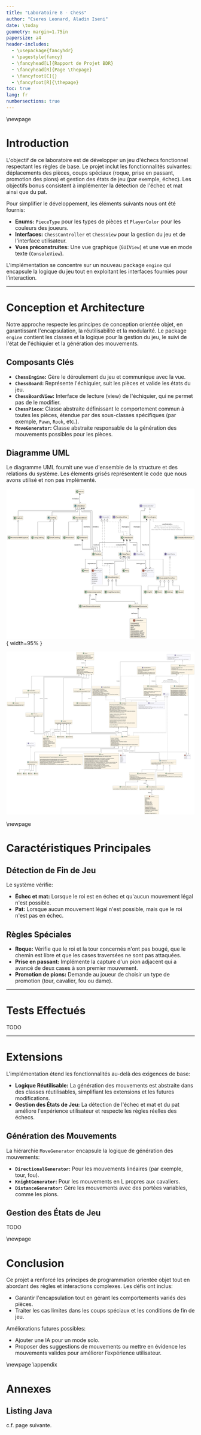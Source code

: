 ```yaml
---
title: "Laboratoire 8 - Chess"
author: "Cseres Leonard, Aladin Iseni"
date: \today
geometry: margin=1.75in
papersize: a4
header-includes:
  - \usepackage{fancyhdr}
  - \pagestyle{fancy}
  - \fancyhead[L]{Rapport de Projet BDR}
  - \fancyhead[R]{Page \thepage}
  - \fancyfoot[C]{}
  - \fancyfoot[R]{\thepage}
toc: true
lang: fr
numbersections: true
---
```


\newpage

# Introduction

L'objectif de ce laboratoire est de développer un jeu d'échecs fonctionnel
respectant les règles de base. Le projet inclut les fonctionnalités suivantes:
déplacements des pièces, coups spéciaux (roque, prise en passant, promotion des
pions) et gestion des états de jeu (par exemple, échec). Les objectifs bonus
consistent à implémenter la détection de l'échec et mat ainsi que du pat.

Pour simplifier le développement, les éléments suivants nous ont été fournis:

- **Enums:** `PieceType` pour les types de pièces et `PlayerColor` pour les
  couleurs des joueurs.
- **Interfaces:** `ChessController` et `ChessView` pour la gestion du jeu et de
  l'interface utilisateur.
- **Vues préconstruites:** Une vue graphique (`GUIView`) et une vue en mode
  texte (`ConsoleView`).

L'implémentation se concentre sur un nouveau package `engine` qui encapsule la
logique du jeu tout en exploitant les interfaces fournies pour l’interaction.

---

# Conception et Architecture

Notre approche respecte les principes de conception orientée objet, en
garantissant l'encapsulation, la réutilisabilité et la modularité. Le package
`engine` contient les classes et la logique pour la gestion du jeu, le suivi de
l'état de l'échiquier et la génération des mouvements.

## Composants Clés

- **`ChessEngine`:** Gère le déroulement du jeu et communique avec la vue.
- **`ChessBoard`:** Représente l'échiquier, suit les pièces et valide les états
  du jeu.
- **`ChessBoardView`:** Interface de lecture (view) de l'échiquier, qui ne
  permet pas de le modifier.
- **`ChessPiece`:** Classe abstraite définissant le comportement commun à toutes
  les pièces, étendue par des sous-classes spécifiques (par exemple, `Pawn`,
  `Rook`, etc.).
- **`MoveGenerator`:** Classe abstraite responsable de la génération des
  mouvements possibles pour les pièces.

## Diagramme UML

Le diagramme UML fournit une vue d'ensemble de la structure et des
relations du système. Les élements grisés représentent le code que nous avons
utilisé et non pas implémenté.

![Schéma UML (Vue simplifiée)](./assets/uml-simple.svg){ width=95% }

![Schéma UML (Vue détaillée)](./assets/uml.svg)

\newpage

# Caractéristiques Principales

## Détection de Fin de Jeu

Le système vérifie:

- **Échec et mat:** Lorsque le roi est en échec et qu'aucun mouvement légal
  n'est possible.
- **Pat:** Lorsque aucun mouvement légal n'est possible, mais que le roi n'est
  pas en échec.

## Règles Spéciales

- **Roque:** Vérifie que le roi et la tour concernés n'ont pas bougé, que le
  chemin est libre et que les cases traversées ne sont pas attaquées.
- **Prise en passant:** Implémente la capture d'un pion adjacent qui a avancé de
  deux cases à son premier mouvement.
- **Promotion de pions:** Demande au joueur de choisir un type de promotion
  (tour, cavalier, fou ou dame).

---

# Tests Effectués

TODO

---

# Extensions

L'implémentation étend les fonctionnalités au-delà des exigences de base:

- **Logique Réutilisable:** La génération des mouvements est abstraite dans des
  classes réutilisables, simplifiant les extensions et les futures modifications.
- **Gestion des États de Jeu:** La détection de l'échec et mat et du pat
  améliore l'expérience utilisateur et respecte les règles réelles des échecs.

## Génération des Mouvements

La hiérarchie `MoveGenerator` encapsule la logique de génération des mouvements:

- **`DirectionalGenerator`:** Pour les mouvements linéaires (par exemple, tour,
  fou).
- **`KnightGenerator`:** Pour les mouvements en L propres aux cavaliers.
- **`DistanceGenerator`:** Gère les mouvements avec des portées variables, comme
  les pions.

## Gestion des États de Jeu

TODO

\newpage

# Conclusion

Ce projet a renforcé les principes de programmation orientée objet tout en
abordant des règles et interactions complexes. Les défis ont inclus:

- Garantir l'encapsulation tout en gérant les comportements variés des pièces.
- Traiter les cas limites dans les coups spéciaux et les conditions de fin de
  jeu.

Améliorations futures possibles:

- Ajouter une IA pour un mode solo.
- Proposer des suggestions de mouvements ou mettre en évidence les
  mouvements valides pour améliorer l’expérience utilisateur.

\newpage
\appendix

# Annexes

## Listing Java

c.f. page suivante.
